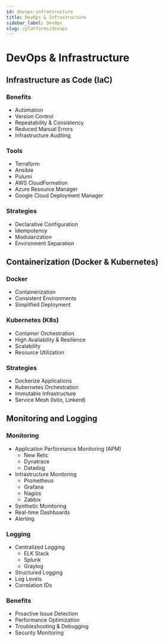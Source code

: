 ```yaml
---
id: devops-infrastructure
title: DevOps & Infrastructure
sidebar_label: DevOps
slug: /platforms/devops
---
```


# DevOps & Infrastructure

## Infrastructure as Code (IaC)

### Benefits
- Automation
- Version Control
- Repeatability & Consistency
- Reduced Manual Errors
- Infrastructure Auditing

### Tools
- Terraform
- Ansible
- Pulumi
- AWS CloudFormation
- Azure Resource Manager
- Google Cloud Deployment Manager

### Strategies
- Declarative Configuration
- Idempotency
- Modularization
- Environment Separation

## Containerization (Docker & Kubernetes)

### Docker
- Containerization
- Consistent Environments
- Simplified Deployment

### Kubernetes (K8s)
- Container Orchestration
- High Availability & Resilience
- Scalability
- Resource Utilization

### Strategies
- Dockerize Applications
- Kubernetes Orchestration
- Immutable Infrastructure
- Service Mesh (Istio, Linkerd)

## Monitoring and Logging

### Monitoring
- Application Performance Monitoring (APM)
  - New Relic
  - Dynatrace
  - Datadog
- Infrastructure Monitoring
  - Prometheus
  - Grafana
  - Nagios
  - Zabbix
- Synthetic Monitoring
- Real-time Dashboards
- Alerting

### Logging
- Centralized Logging
  - ELK Stack
  - Splunk
  - Graylog
- Structured Logging
- Log Levels
- Correlation IDs

### Benefits
- Proactive Issue Detection
- Performance Optimization
- Troubleshooting & Debugging
- Security Monitoring 